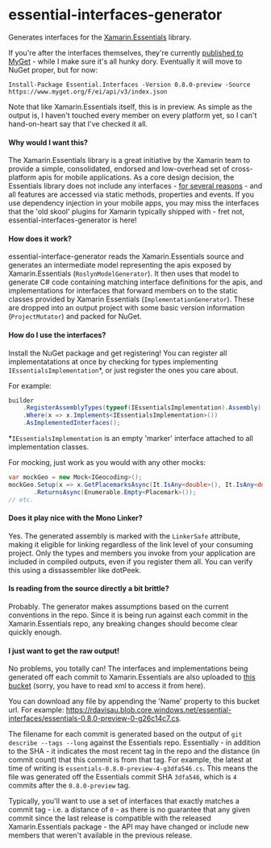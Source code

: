 # essential-interfaces-generator
Generates interfaces for the [Xamarin.Essentials](https://github.com/xamarin/Essentials) library. 

If you're after the interfaces themselves, they're currently [published to MyGet](https://www.myget.org/feed/ei/package/nuget/Essential.Interfaces) - while I make sure it's all hunky dory. 
Eventually it will move to NuGet proper, but for now: 

`Install-Package Essential.Interfaces -Version 0.8.0-preview -Source https://www.myget.org/F/ei/api/v3/index.json`

Note that like Xamarin.Essentials itself, this is in preview. As simple as the output is, I haven't touched every member on every platform yet, so I can't hand-on-heart say that I've checked it all. 

#### Why would I want this? 
The Xamarin.Essentials library is a great initiative by the Xamarin team to provide a simple, consolidated, endorsed and low-overhead set of cross-platform apis for mobile applications. As a core design decision, the Essentials library does not include any interfaces - [for several reasons](https://github.com/xamarin/Essentials/wiki/FAQ-%7C-Essentials#where-are-the-interfaces) - and all features are accessed via static methods, properties and events. If you use dependency injection in your mobile apps, you may miss the interfaces that the 'old skool' plugins for Xamarin typically shipped with - fret not, essential-interfaces-generator is here! 

#### How does it work? 
essential-interface-generator reads the Xamarin.Essentials source and generates an intermediate model representing the apis exposed by Xamarin.Essentials (`RoslynModelGenerator`). It then uses that model to generate C# code containing matching interface definitions for the apis, and implementations for interfaces that forward members on to the static classes provided by Xamarin Essentials (`ImplementationGenerator`). These are dropped into an output project with some basic version information (`ProjectMutator`) and packed for NuGet.

#### How do I use the interfaces?
Install the NuGet package and get registering! You can register all implementatations at once by checking for types implementing `IEssentialsImplementation`*, or just register the ones you care about.

For example:

```cs 
builder
    .RegisterAssemblyTypes(typeof(IEssentialsImplementation).Assembly)
    .Where(x => x.Implements<IEssentialsImplementation>())
    .AsImplementedInterfaces();
```
*`IEssentialsImplementation` is an empty 'marker' interface attached to all implementation classes.

For mocking, just work as you would with any other mocks:
```cs 
var mockGeo = new Mock<IGeocoding>();
mockGeo.Setup(x => x.GetPlacemarksAsync(It.IsAny<double>(), It.IsAny<double>()))
       .ReturnsAsync(Enumerable.Empty<Placemark>());
// etc.
``` 

#### Does it play nice with the Mono Linker? 
Yes. The generated assembly is marked with the `LinkerSafe` attribute, making it eligible for linking regardless of the link level of your consuming project. Only the types and members you invoke from your application are included in compiled outputs, even if you register them all. You can verify this using a dissassembler like dotPeek. 

#### Is reading from the source directly a bit brittle? 
Probably. The generator makes assumptions based on the current conventions in the repo. Since it is being run against each commit in the Xamarin.Essentials repo, any breaking changes should become clear quickly enough. 

#### I just want to get the raw output!
No problems, you totally can! The interfaces and implementations being generated off each commit to Xamarin.Essentials are also uploaded to [this bucket](https://rdavisau.blob.core.windows.net/essential-interfaces?restype=container&comp=list) (sorry, you have to read xml to access it from here). 

You can download any file by appending the 'Name' property to this bucket url. For example: 
https://rdavisau.blob.core.windows.net/essential-interfaces/essentials-0.8.0-preview-0-g26c14c7.cs.

The filename for each commit is generated based on the output of `git describe --tags --long` against the Essentials repo. Essentially - in addition to the SHA - it indicates the most recent tag in the repo and the distance (in commit count) that this commit is from that tag. For example, the latest at time of writing is `essentials-0.8.0-preview-4-g3dfa546.cs`. This means the file was generated off the Essentials commit SHA `3dfa546`, which is `4` commits after the `0.8.0-preview` tag. 

Typically, you'll want to use a set of interfaces that exactly matches a commit tag - i.e. a distance of `0` - as there is no guarantee that any given commit since the last release is compatible with the released Xamarin.Essentials package - the API may have changed or include new members that weren't available in the previous release.
